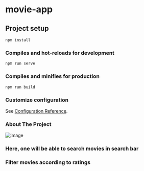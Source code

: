 # movie-app

## Project setup
```
npm install
```

### Compiles and hot-reloads for development
```
npm run serve
```

### Compiles and minifies for production
```
npm run build
```

### Customize configuration
See [Configuration Reference](https://cli.vuejs.org/config/).

### About The Project
![image](https://user-images.githubusercontent.com/66173499/121705673-822fd000-caf2-11eb-8411-45e5c79e790a.png)
<h3>Here, one will be able to search movies in search bar</h3>
<h3>Filter movies according to ratings</h3>
